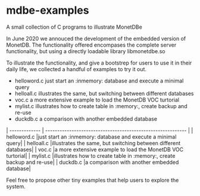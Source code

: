 # mdbe-examples
A small collection of C programs to illustrate MonetDBe

In June 2020 we annouced the development of the embedded version of MonetDB. 
The functionality offered encompases the complete server functionality, but using
a directly loadable library libmonetdbe.so

To illustrate the functionality, and give a bootstrep for users to use it in their
daily life, we collected a handful of examples to try it out.

- helloword.c  just start an :inmemory: database and execute a minimal query
-  helloall.c  illustrates the same, but switching between different databases
-  voc.c       a more extensive example to load the MonetDB VOC turtorial
-  mylist.c    illustrates how to create table in :memory:, create backup and re-use
-  duckdb.c    a comparison with another embedded database

| ------------- | ----------------------------------------------------------- |
| helloword.c  |just start an :inmemory: database and execute a minimal query|
|  helloall.c    |illustrates the same, but switching between different databases|
|  voc.c |a more extensive example to load the MonetDB VOC turtorial|
|  mylist.c    |illustrates how to create table in :memory:, create backup and re-use|
|  duckdb.c  |a comparison with another embedded database|

Feel free to propose other tiny examples that help users to explore the system.
